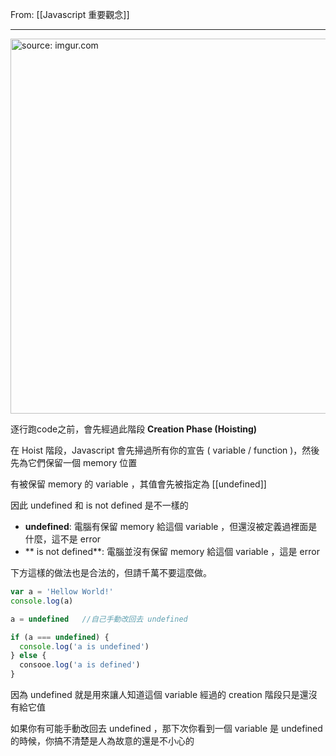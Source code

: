 From: [[Javascript 重要觀念]]

---

<a href="https://imgur.com/PzGmEW4"><img src="https://i.imgur.com/PzGmEW4.jpg" title="source: imgur.com" width="600px" /></a>

逐行跑code之前，會先經過此階段 **Creation Phase (Hoisting)**

在 Hoist 階段，Javascript 會先掃過所有你的宣告 ( variable / function )，然後先為它們保留一個 memory 位置

有被保留 memory 的 variable ，其值會先被指定為 [[undefined]] 

因此 undefined 和 is not defined 是不一樣的
* **undefined**: 電腦有保留 memory 給這個 variable ，但還沒被定義過裡面是什麼，這不是 error
* ** is not defined**: 電腦並沒有保留 memory 給這個 variable ，這是 error

下方這樣的做法也是合法的，但請千萬不要這麼做。

```js
var a = 'Hellow World!'
console.log(a)

a = undefined   //自己手動改回去 undefined

if (a === undefined) {
  console.log('a is undefined')
} else {
  consooe.log('a is defined')
}
```

因為 undefined 就是用來讓人知道這個 variable 經過的 creation 階段只是還沒有給它值

如果你有可能手動改回去 undefined ，那下次你看到一個 variable 是 undefined 的時候，你搞不清楚是人為故意的還是不小心的